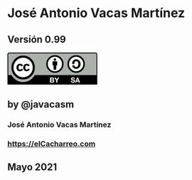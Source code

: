 # José Antonio Vacas Martínez


## Versión 0.99


![Licencia CC by SA](./images/Licencia_CC_peque.png) 

## by @javacasm


### José Antonio Vacas Martínez

### https://elCacharreo.com

## Mayo 2021
